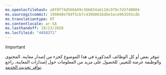 ```yaml
---
ms.openlocfilehash: a0f0f74d56bb69c36b654ab110c9f9c7d2fd0084
ms.sourcegitcommit: 199848e78df5cb7c439b001bdbe1ece963593cdb
ms.translationtype: HT
ms.contentlocale: ar-SA
ms.lasthandoff: 10/13/2020
ms.locfileid: "4458371"
---
```

> [!IMPORTANT]
> تتوفر بعض أو كل الوظائف المذكورة في هذا الموضوع كجزء من إصدار معاينة. المحتوى والوظيفة عرضة للتغيير. للحصول على مزيد من المعلومات حول إصدارات المعاينة، راجع [توافر تحديث الخدمة‬](https://docs.microsoft.com/dynamics365/unified-operations/fin-and-ops/get-started/public-preview-releases).
